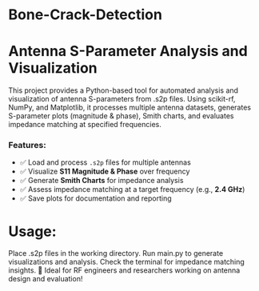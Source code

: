 # Bone-Crack-Detection

# Antenna S-Parameter Analysis and Visualization
This project provides a Python-based tool for automated analysis and visualization of antenna S-parameters from .s2p files. Using scikit-rf, NumPy, and Matplotlib, it processes multiple antenna datasets, generates S-parameter plots (magnitude & phase), Smith charts, and evaluates impedance matching at specified frequencies.

### Features:
- ✅ Load and process `.s2p` files for multiple antennas  
- ✅ Visualize **S11 Magnitude & Phase** over frequency  
- ✅ Generate **Smith Charts** for impedance analysis  
- ✅ Assess impedance matching at a target frequency (e.g., **2.4 GHz**)  
- ✅ Save plots for documentation and reporting  

# Usage:
Place .s2p files in the working directory.
Run main.py to generate visualizations and analysis.
Check the terminal for impedance matching insights.
🚀 Ideal for RF engineers and researchers working on antenna design and evaluation!
